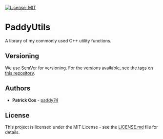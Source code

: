 [![License: MIT](https://img.shields.io/badge/License-MIT-yellow.svg)](https://opensource.org/licenses/MIT)

# PaddyUtils

A library of my commonly used C++ utility functions.

## Versioning

We use [SemVer](http://semver.org/) for versioning. For the versions available, see the [tags on this repository](tags).

## Authors

- **Patrick Cox** - [paddy74](https://github.com/paddy74)

## License

This project is licensed under the MIT License - see the [LICENSE.md](LICENSE.md) file for details.
